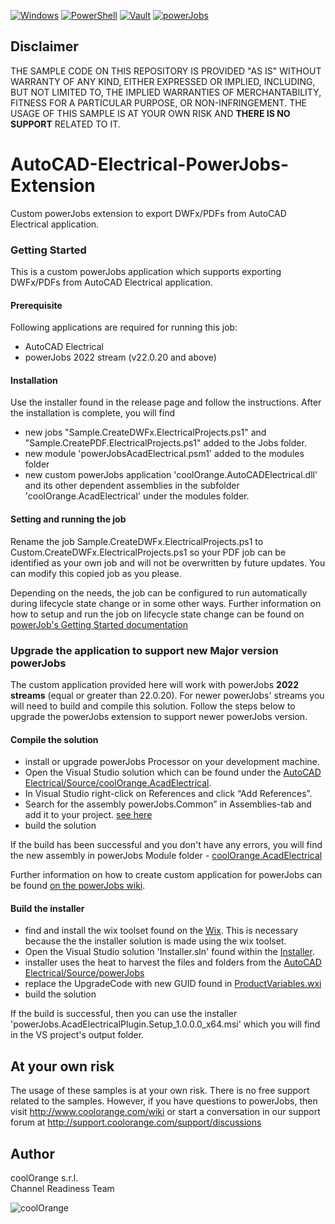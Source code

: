 [![Windows](https://img.shields.io/badge/Platform-Windows-lightgray.svg)](https://www.microsoft.com/en-us/windows/)
[![PowerShell](https://img.shields.io/badge/PowerShell-5-blue.svg)](https://microsoft.com/PowerShell/)
[![Vault](https://img.shields.io/badge/Autodesk%20Vault-2021-yellow.svg)](https://www.autodesk.com/products/vault/)
[![powerJobs](https://img.shields.io/badge/coolOrange%20powerJobs-21-orange.svg)](https://www.coolorange.com/en-eu/enhance.html#powerJobs)
## Disclaimer
THE SAMPLE CODE ON THIS REPOSITORY IS PROVIDED "AS IS" WITHOUT WARRANTY OF ANY KIND, EITHER EXPRESSED OR IMPLIED, INCLUDING, BUT NOT LIMITED TO, THE IMPLIED WARRANTIES OF MERCHANTABILITY, FITNESS FOR A PARTICULAR PURPOSE, OR NON-INFRINGEMENT.
THE USAGE OF THIS SAMPLE IS AT YOUR OWN RISK AND **THERE IS NO SUPPORT** RELATED TO IT.
# AutoCAD-Electrical-PowerJobs-Extension
Custom powerJobs extension to export DWFx/PDFs from AutoCAD Electrical application.
### Getting Started
This is a custom powerJobs application which supports exporting DWFx/PDFs from AutoCAD Electrical application. 

#### Prerequisite
Following applications are required for running this job:
- AutoCAD Electrical
- powerJobs 2022 stream (v22.0.20 and above)
#### Installation
Use the installer found in the release page and follow the instructions. After the installation is complete, you will find 
- new jobs "Sample.CreateDWFx.ElectricalProjects.ps1" and "Sample.CreatePDF.ElectricalProjects.ps1" added to the Jobs folder. 
- new module 'powerJobsAcadElectrical.psm1' added to the modules folder 
- new custom powerJobs application 'coolOrange.AutoCADElectrical.dll' and its other dependent assemblies in the subfolder 'coolOrange.AcadElectrical' under the modules folder.

#### Setting and running the job
Rename the job Sample.CreateDWFx.ElectricalProjects.ps1 to Custom.CreateDWFx.ElectricalProjects.ps1 so your PDF job can be identified as your own job and will not be overwritten by future updates. You can modify this copied job as you please.

Depending on the needs, the job can be configured to run automatically during lifecycle state change or in some other ways.
Further information on how to setup and run the job on lifecycle state change can be found on [powerJob's Getting Started documentation](https://doc.coolorange.com/projects/coolorange-powerjobsprocessordocs/en/stable/getting_started.html#how-to-embed-the-job-in-a-status-change)

### Upgrade the application to support new Major version powerJobs
The custom application provided here will work with powerJobs **2022 streams** (equal or greater than 22.0.20). For newer powerJobs' streams you will need to build and compile this solution. Follow the steps below to upgrade the powerJobs extension to support newer powerJobs version.

#### Compile the solution
- install or upgrade powerJobs Processor on your development machine. 
- Open the Visual Studio solution which can be found under the [AutoCAD Electrical/Source/coolOrange.AcadElectrical](/AutoCAD%20Electrical/Source/coolOrange.AcadElectrical).
- In Visual Studio right-click on References and click “Add References”.
- Search for the assembly powerJobs.Common” in Assemblies-tab and add it to your project.
[see here](https://doc.coolorange.com/projects/coolorange-powerjobsprocessordocs/en/stable/_images/vs_add_reference.png)
- build the solution

If the build has been successful and you don't have any errors, you will find the new assembly in powerJobs Module folder - [coolOrange.AcadElectrical](/AutoCAD%20Electrical/Source/powerJobs/Modules/coolOrange.AcadElectrical/)

Further information on how to create custom application for powerJobs can be found [on the powerJobs wiki](https://doc.coolorange.com/projects/coolorange-powerjobsprocessordocs/en/stable/jobprocessor/applications.html#custom-applications).

#### Build the installer
- find and install the wix toolset found on the [Wix](https://wixtoolset.org/). This is necessary because the the installer solution is made using the wix toolset.
- Open the Visual Studio solution 'Installer.sln' found within the [Installer](/AutoCAD%20Electrical/Installer).
- installer uses the heat to harvest the files and folders from the [AutoCAD Electrical/Source/powerJobs](/AutoCAD%20Electrical/Source/powerJobs)
- replace the UpgradeCode with new GUID found in [ProductVariables.wxi](https://github.com/coolOrangeLabs/powerjobs-extensions/blob/55ff0a1c1acee9046559b186a0d82680a56373e8/AutoCAD%20Electrical/Installer/powerJobs.AcadElectricalPlugin.Setup/Includes/ProductVariables.wxi#L3)
- build the solution

If the build is successful, then you can use the installer 'powerJobs.AcadElectricalPlugin.Setup_1.0.0.0_x64.msi'  which you will find in the VS project's output folder.

## At your own risk
The usage of these samples is at your own risk. There is no free support related to the samples. However, if you have questions to powerJobs, then visit http://www.coolorange.com/wiki or start a conversation in our support forum at http://support.coolorange.com/support/discussions

## Author
coolOrange s.r.l.  
Channel Readiness Team

![coolOrange](https://user-images.githubusercontent.com/36075173/46519882-4b518880-c87a-11e8-8dab-dffe826a9630.png)
